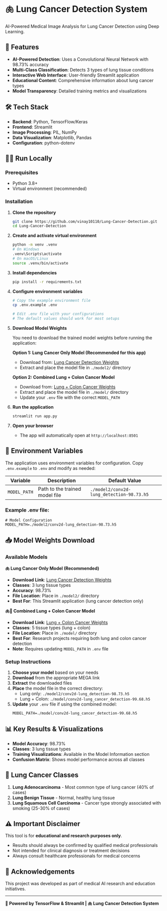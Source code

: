 # 🫁 Lung Cancer Detection System

AI-Powered Medical Image Analysis for Lung Cancer Detection using Deep Learning.

## 🚀 Features

- **AI-Powered Detection**: Uses a Convolutional Neural Network with 98.73% accuracy
- **Multi-Class Classification**: Detects 3 types of lung tissue conditions
- **Interactive Web Interface**: User-friendly Streamlit application
- **Educational Content**: Comprehensive information about lung cancer types
- **Model Transparency**: Detailed training metrics and visualizations

## 🛠️ Tech Stack

- **Backend**: Python, TensorFlow/Keras
- **Frontend**: Streamlit
- **Image Processing**: PIL, NumPy
- **Data Visualization**: Matplotlib, Pandas
- **Configuration**: python-dotenv

## 🏃‍♂️ Run Locally

### Prerequisites
- Python 3.8+
- Virtual environment (recommended)

### Installation

1. **Clone the repository**
   ```bash
   git clone https://github.com/vinay10110/Lung-Cancer-Detection.git
   cd Lung-Cancer-Detection
   ```

2. **Create and activate virtual environment**
   ```bash
   python -m venv .venv
   # On Windows
   .venv\Scripts\activate
   # On macOS/Linux
   source .venv/bin/activate
   ```

3. **Install dependencies**
   ```bash
   pip install -r requirements.txt
   ```

4. **Configure environment variables**
   ```bash
   # Copy the example environment file
   cp .env.example .env
   
   # Edit .env file with your configurations
   # The default values should work for most setups
   ```

5. **Download Model Weights**
   
   You need to download the trained model weights before running the application:
   
   **Option 1: Lung Cancer Only Model (Recommended for this app)**
   - Download from: [Lung Cancer Detection Weights](https://mega.nz/folder/EqInzIQS#RYUe5FHArGuBJB23WTPNVQ)
   - Extract and place the model file in `./model2/` directory
   
   **Option 2: Combined Lung + Colon Cancer Model**
   - Download from: [Lung + Colon Cancer Weights](https://mega.nz/folder/xzBDyTaa#Dc1UBX1X00qrymgM2Axjmw)
   - Extract and place the model file in `./model/` directory
   - Update your `.env` file with the correct `MODEL_PATH`

6. **Run the application**
   ```bash
   streamlit run app.py
   ```

7. **Open your browser**
   - The app will automatically open at `http://localhost:8501`

## 🔧 Environment Variables

The application uses environment variables for configuration. Copy `.env.example` to `.env` and modify as needed:

| Variable | Description | Default Value |
|----------|-------------|---------------|
| `MODEL_PATH` | Path to the trained model file | `./model2/conv2d-lung_detection-98.73.h5` |

### Example .env file:
```env
# Model Configuration
MODEL_PATH=./model2/conv2d-lung_detection-98.73.h5
```

## 📥 Model Weights Download

### Available Models

**🫁 Lung Cancer Only Model (Recommended)**
- **Download Link**: [Lung Cancer Detection Weights](https://mega.nz/folder/EqInzIQS#RYUe5FHArGuBJB23WTPNVQ)
- **Classes**: 3 lung tissue types
- **Accuracy**: 98.73%
- **File Location**: Place in `./model2/` directory
- **Best For**: This Streamlit application (lung cancer detection only)

**🫁🦠 Combined Lung + Colon Cancer Model**
- **Download Link**: [Lung + Colon Cancer Weights](https://mega.nz/folder/xzBDyTaa#Dc1UBX1X00qrymgM2Axjmw)
- **Classes**: 5 tissue types (lung + colon)
- **File Location**: Place in `./model/` directory
- **Best For**: Research projects requiring both lung and colon cancer detection
- **Note**: Requires updating `MODEL_PATH` in `.env` file

### Setup Instructions

1. **Choose your model** based on your needs
2. **Download** from the appropriate MEGA link
3. **Extract** the downloaded files
4. **Place** the model file in the correct directory:
   - Lung only: `./model2/conv2d-lung_detection-98.73.h5`
   - Lung + Colon: `./model/conv2d-lung_cancer_detection-99.68.h5`
5. **Update** your `.env` file if using the combined model:
   ```env
   MODEL_PATH=./model/conv2d-lung_cancer_detection-99.68.h5
   ```

## 📊 Key Results & Visualizations

- **Model Accuracy**: 98.73%
- **Classes**: 3 lung tissue types
- **Training Visualizations**: Available in the Model Information section
- **Confusion Matrix**: Shows model performance across all classes

## 🏥 Lung Cancer Classes

1. **Lung Adenocarcinoma** - Most common type of lung cancer (40% of cases)
2. **Lung Benign Tissue** - Normal, healthy lung tissue
3. **Lung Squamous Cell Carcinoma** - Cancer type strongly associated with smoking (25-30% of cases)

## ⚠️ Important Disclaimer

This tool is for **educational and research purposes only**. 

- Results should always be confirmed by qualified medical professionals
- Not intended for clinical diagnosis or treatment decisions
- Always consult healthcare professionals for medical concerns

## 🤝 Acknowledgements

This project was developed as part of medical AI research and education initiatives.

---

**🤖 Powered by TensorFlow & Streamlit | 🫁 Lung Cancer Detection System**
